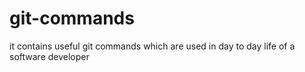 # git-commands
it contains useful git commands which are used in day to day life of a software developer
